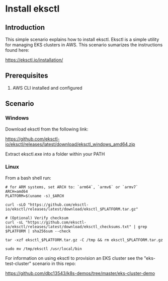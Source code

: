 # Install eksctl

## Introduction
This simple scenario explains how to install eksctl.  Eksctl is a simple utility for managing EKS clusters in AWS.  This scenario sumarizes the instructions found here:

https://eksctl.io/installation/

## Prerequisites
1. AWS CLI installed and configured

## Scenario

### Windows
Download eksctl from the following link:

https://github.com/eksctl-io/eksctl/releases/latest/download/eksctl_windows_amd64.zip

Extract eksctl.exe into a folder within your PATH

### Linux
From a bash shell run:

    # for ARM systems, set ARCH to: `arm64`, `armv6` or `armv7`
    ARCH=amd64
    PLATFORM=$(uname -s)_$ARCH
    
    curl -sLO "https://github.com/eksctl-io/eksctl/releases/latest/download/eksctl_$PLATFORM.tar.gz"
    
    # (Optional) Verify checksum
    curl -sL "https://github.com/eksctl-io/eksctl/releases/latest/download/eksctl_checksums.txt" | grep $PLATFORM | sha256sum --check
    
    tar -xzf eksctl_$PLATFORM.tar.gz -C /tmp && rm eksctl_$PLATFORM.tar.gz
    
    sudo mv /tmp/eksctl /usr/local/bin

For information on using eksctl to provision an EKS cluster see the "eks-test-cluster" scenario in this repo:

https://github.com/dbc13543/k8s-demos/tree/master/eks-cluster-demo

